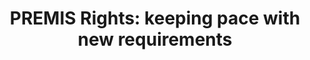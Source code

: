 ---
abstract: null
creators:
- Steeman, Marjolein
date: null
document_url: https://services.phaidra.univie.ac.at/api/object/o:1424722/download
grand_parent: iPRES
institutions:
- preservation officer Netherlands Institute for Sound and Vision, member PREMIS Editorial
  Committee.
keywords: []
landing_page_url: https://phaidra.univie.ac.at/o:1424722
language: eng
layout: publication
license: All rights reserved
notes_url: null
parent: iPRES 2021
publication_type: lightning talk
size: 27386
slides_url: null
source_name: iPRES
title: 'PREMIS Rights: keeping pace with new requirements'
year: 2021
---